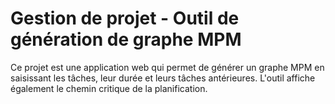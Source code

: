 # Gestion de projet - Outil de génération de graphe MPM
Ce projet est une application web qui permet de générer un graphe MPM en saisissant les tâches, leur durée et leurs tâches antérieures. L'outil affiche également le chemin critique de la planification.
